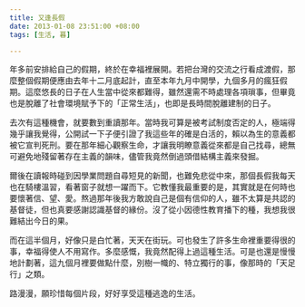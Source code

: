 ```yaml
---
title: 又逢長假
date: 2013-01-08 23:51:00 +08:00
tags: [生活, 暮]

---
```


年多前安排給自己的假期，終於在幸福裡展開。若把台灣的交流之行看成渡假，那麼整個假期便應由去年十二月底起計，直至本年九月中開學，九個多月的瘋狂假期。這麼悠長的日子在人生當中從來都難得，雖然還需不時處理各項瑣事，但畢竟也是脫離了社會環境賦予下的「正常生活」，也即是長時間脫離建制的日子。  
  
去次有這種機會，就要數到重讀那年。當時我可算是被考試制度否定的人，極端得幾乎讓我覺得，公開試一下子便引證了我這些年的確是白活的，賴以為生的意義都被它宣判死刑。要在那年細心觀察生命，才讓我明瞭意義從來都是自己找尋，總無可避免地殘留著存在主義的韻味，儘管我竟然倒過頭借結構主義來發掘。  
  
爾後在讀報時碰到因學業問題自尋短見的新聞，也難免悲從中來，那個長假我每天也在騎樓溫習，看著窗子就想一躍而下。它教懂我最重要的是，其實就是在何時也要懷著信、望、愛。熬過那年後我方敢說自己是個有信仰的人，雖不太算是共認的基督徒，但也真要感謝認識基督的緣份。沒了從小因德性教育播下的種，我想我很難結出今日的果。  
  
  
而在這半個月，好像只是白忙著，天天在街玩。可也發生了許多生命裡重要得很的事，幸福得使人不用寫作。多麼感慨，我竟然配得上過這種生活。可是也還是慢慢地計劃著，這九個月裡要做點什麼，別樹一幟的、特立獨行的事，像那時的「天足行」之類。  
  
路漫漫，願珍惜每個片段，好好享受這種逃逸的生活。
